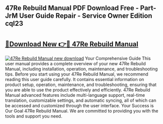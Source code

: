 ## 47Re Rebuild Manual PDF Download Free - Part-JrM User Guide Repair - Service Owner Edition cqI23

# <h2><a href="http://bc22659.oget.top/?id=47Re+Rebuild+Manual">🔗Download New 👉🔴 47Re Rebuild Manual</a></h2>

[![47Re Rebuild Manual new download](https://i.imgur.com/5g1atiW.png)](http://bc22659.oget.top/?id=47Re+Rebuild+Manual)
Your Comprehensive Guide This user manual provides a complete overview of your new 47Re Rebuild Manual, including installation, operation, maintenance, and troubleshooting tips. Before you start using your 47Re Rebuild Manual, we recommend reading this user guide carefully. It contains essential information on product setup, operation, maintenance, and troubleshooting, ensuring that you are able to use the product effectively and efficiently. 47Re Rebuild Manual advanced features include multi-language support, real-time translation, customizable settings, and automatic syncing, all of which can be accessed and customized through the user interface. Your Success is Our Goal 47Re Rebuild Manual. We are committed to providing you with the tools and support you need.
